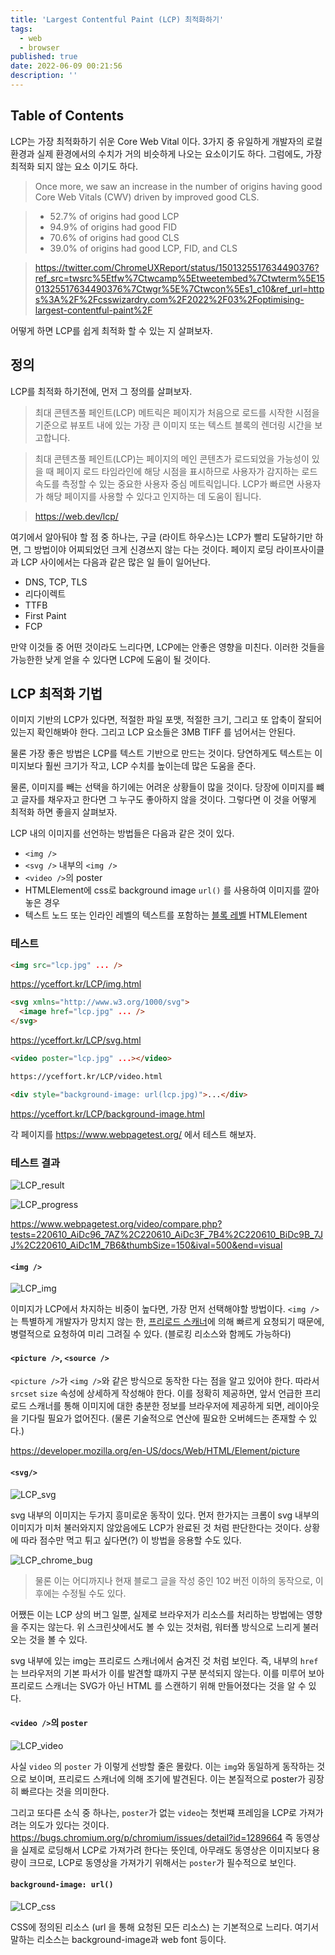 ```yaml
---
title: 'Largest Contentful Paint (LCP) 최적화하기'
tags:
  - web
  - browser
published: true
date: 2022-06-09 00:21:56
description: ''
---
```


## Table of Contents

LCP는 가장 최적화하기 쉬운 Core Web Vital 이다. 3가지 중 유일하게 개발자의 로컬 환경과 실제 환경에서의 수치가 거의 비슷하게 나오는 요소이기도 하다. 그럼에도, 가장 최적화 되지 않는 요소 이기도 하다.

> Once more, we saw an increase in the number of origins having good Core Web Vitals (CWV) driven by improved good CLS.

> - 52.7% of origins had good LCP
> - 94.9% of origins had good FID
> - 70.6% of origins had good CLS
> - 39.0% of origins had good LCP, FID, and CLS

> https://twitter.com/ChromeUXReport/status/1501325517634490376?ref_src=twsrc%5Etfw%7Ctwcamp%5Etweetembed%7Ctwterm%5E1501325517634490376%7Ctwgr%5E%7Ctwcon%5Es1_c10&ref_url=https%3A%2F%2Fcsswizardry.com%2F2022%2F03%2Foptimising-largest-contentful-paint%2F

어떻게 하면 LCP를 쉽게 최적화 할 수 있는 지 살펴보자.

## 정의

LCP를 최적화 하기전에, 먼저 그 정의를 살펴보자.

> 최대 콘텐츠풀 페인트(LCP) 메트릭은 페이지가 처음으로 로드를 시작한 시점을 기준으로 뷰포트 내에 있는 가장 큰 이미지 또는 텍스트 블록의 렌더링 시간을 보고합니다.

> 최대 콘텐츠풀 페인트(LCP)는 페이지의 메인 콘텐츠가 로드되었을 가능성이 있을 때 페이지 로드 타임라인에 해당 시점을 표시하므로 사용자가 감지하는 로드 속도를 측정할 수 있는 중요한 사용자 중심 메트릭입니다. LCP가 빠르면 사용자가 해당 페이지를 사용할 수 있다고 인지하는 데 도움이 됩니다.

> https://web.dev/lcp/

여기에서 알아둬야 할 점 중 하나는, 구글 (라이트 하우스)는 LCP가 빨리 도달하기만 하면, 그 방법이야 어찌되었던 크게 신경쓰지 않는 다는 것이다. 페이지 로딩 라이프사이클과 LCP 사이에서는 다음과 같은 많은 일 들이 일어난다.

- DNS, TCP, TLS
- 리다이렉트
- TTFB
- First Paint
- FCP

만약 이것들 중 어떤 것이라도 느리다면, LCP에는 안좋은 영향을 미친다. 이러한 것들을 가능한한 낮게 얻을 수 있다면 LCP에 도움이 될 것이다.

## LCP 최적화 기법

이미지 기반의 LCP가 있다면, 적절한 파일 포맷, 적절한 크기, 그리고 또 압축이 잘되어 있는지 확인해봐야 한다. 그리고 LCP 요소들은 3MB TIFF 를 넘어서는 안된다.

물론 가장 좋은 방법은 LCP를 텍스트 기반으로 만드는 것이다. 당연하게도 텍스트는 이미지보다 훨씬 크기가 작고, LCP 수치를 높이는데 많은 도움을 준다.

물론, 이미지를 빼는 선택을 하기에는 어려운 상황들이 많을 것이다. 당장에 이미지를 뺴고 글자를 채우자고 한다면 그 누구도 좋아하지 않을 것이다. 그렇다면 이 것을 어떻게 최적화 하면 좋을지 살펴보자.

LCP 내의 이미지를 선언하는 방법들은 다음과 같은 것이 있다.

- `<img />`
- `<svg />` 내부의 `<img />`
- `<video />`의 poster
- HTMLElement에 css로 background image `url()` 를 사용하여 이미지를 깔아 놓은 경우
- 텍스트 노드 또는 인라인 레벨의 텍스트를 포함하는 [블록 레벨](https://developer.mozilla.org/ko/docs/Web/HTML/Block-level_elements) HTMLElement

### 테스트

```html
<img src="lcp.jpg" ... />
```

https://yceffort.kr/LCP/img.html

```html
<svg xmlns="http://www.w3.org/1000/svg">
  <image href="lcp.jpg" ... />
</svg>
```

https://yceffort.kr/LCP/svg.html

```html
<video poster="lcp.jpg" ...></video>

https://yceffort.kr/LCP/video.html
```

```html
<div style="background-image: url(lcp.jpg)">...</div>
```

https://yceffort.kr/LCP/background-image.html

각 페이지를 https://www.webpagetest.org/ 에서 테스트 해보자.

### 테스트 결과

![LCP_result](./images/LCP_result.png)

![LCP_progress](./images/LCP_Progress.png)

https://www.webpagetest.org/video/compare.php?tests=220610_AiDc96_7AZ%2C220610_AiDc3F_7B4%2C220610_BiDc9B_7JJ%2C220610_AiDc1M_7B6&thumbSize=150&ival=500&end=visual

#### `<img />`

![LCP_img](./images/LCP_img.png)

이미지가 LCP에서 차지하는 비중이 높다면, 가장 먼저 선택해야할 방법이다. `<img />`는 특별하게 개발자가 망치지 않는 한, [프리로드 스캐너](https://andydavies.me/blog/2013/10/22/how-the-browser-pre-loader-makes-pages-load-faster/)에 의해 빠르게 요청되기 때문에, 병렬적으로 요청하여 미리 그려질 수 있다. (블로킹 리소스와 함께도 가능하다)

#### `<picture />`, `<source />`

`<picture />`가 `<img />`와 같은 방식으로 동작한 다는 점을 알고 있어야 한다. 따라서 `srcset` `size` 속성에 상세하게 작성해야 한다. 이를 정확히 제공하면, 앞서 언급한 프리로드 스캐너를 통해 이미지에 대한 충분한 정보를 브라우저에 제공하게 되면, 레이아웃을 기다릴 필요가 없어진다. (물론 기술적으로 연산에 필요한 오버헤드는 존재할 수 있다.)

https://developer.mozilla.org/en-US/docs/Web/HTML/Element/picture

#### `<svg/>`

![LCP_svg](./images/LCP_svg.png)

svg 내부의 이미지는 두가지 흥미로운 동작이 있다. 먼저 한가지는 크롬이 svg 내부의 이미지가 미처 불러와지지 않았음에도 LCP가 완료된 것 처럼 판단한다는 것이다. 상황에 따라 점수만 먹고 튀고 싶다면(?) 이 방법을 응용할 수도 있다.

![LCP_chrome_bug](./images/LCP_chrome_bug.png)

> 물론 이는 어디까지나 현재 블로그 글을 작성 중인 102 버전 이하의 동작으로, 이후에는 수정될 수도 있다.

어쨌든 이는 LCP 상의 버그 일뿐, 실제로 브라우저가 리소스를 처리하는 방법에는 영향을 주지는 않는다. 위 스크린샷에서도 볼 수 있는 것처럼, 워터폴 방식으로 느리게 불러오는 것을 볼 수 있다.

svg 내부에 있는 img는 프리로드 스캐너에서 숨겨진 것 처럼 보인다. 즉, 내부의 `href`는 브라우저의 기본 파서가 이를 발견할 떄까지 구분 분석되지 않는다. 이를 미루어 보아 프리로드 스캐너는 SVG가 아닌 HTML 를 스캔하기 위해 만들어졌다는 것을 알 수 있다.

#### `<video />`의 `poster`

![LCP_video](./images/LCP_video.png)

사실 `video` 의 `poster` 가 이렇게 선방할 줄은 몰랐다. 이는 `img`와 동일하게 동작하는 것으로 보이며, 프리로드 스캐너에 의해 조기에 발견된다. 이는 본질적으로 poster가 굉장히 빠르다는 것을 의미한다.

그리고 또다른 소식 중 하나는, `poster`가 없는 `video`는 첫번쨰 프레임을 LCP로 가져가려는 의도가 있다는 것이다. https://bugs.chromium.org/p/chromium/issues/detail?id=1289664 즉 동영상을 실제로 로딩해서 LCP로 가져가려 한다는 뜻인데, 아무래도 동영상은 이미지보다 용량이 크므로, LCP로 동영상을 가져가기 위해서는 `poster`가 필수적으로 보인다.

#### `background-image: url()`

![LCP_css](./images/LCP_css.png)

CSS에 정의된 리소스 (url 을 통해 요청된 모든 리소스) 는 기본적으로 느리다. 여기서 말하는 리소스는 background-image과 web font 등이다.
